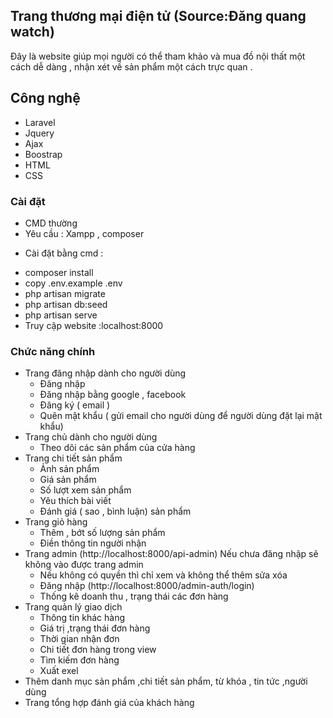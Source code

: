 
## Trang thương mại điện tử (Source:Đăng quang watch)

Đây là website giúp mọi người có thể tham khảo và mua đồ nội thất một cách dễ dàng , nhận xét về sản phẩm một cách trực quan .
## Công nghệ
- Laravel
- Jquery
- Ajax
- Boostrap
- HTML
- CSS
### Cài đặt
- CMD thường
- Yêu cầu : Xampp , composer
+ Cài đặt bằng cmd :
- composer install
- copy .env.example .env
- php artisan migrate
- php artisan db:seed
- php artisan serve
- Truy cập website :localhost:8000

### Chức năng chính
+ Trang đăng nhập dành cho người dùng
    - Đăng nhập
    - Đăng nhập bằng google , facebook
    - Đăng ký ( email )
    - Quên mật khẩu ( gửi email cho người dùng để người dùng đặt lại mật khẩu)
+ Trang chủ dành cho người dùng
    - Theo dõi các sản phẩm của cửa hàng
+ Trang chi tiết sản phẩm
    - Ảnh sản phẩm
    - Giá sản phẩm
    - Số lượt xem sản phẩm
    - Yêu thích bài viết
    - Đánh giá ( sao , bình luận) sản phẩm
+ Trang giỏ hàng
    - Thêm , bớt số lượng sản phẩm
    - Điền thông tin người nhận
+ Trang admin (http://localhost:8000/api-admin)
Nếu chưa đăng nhập sẽ không vào được trang admin
    - Nếu không có quyền thì chỉ xem và không thể thêm sửa xóa
    - Đăng nhập (http://localhost:8000/admin-auth/login)
    - Thống kê doanh thu , trạng thái các đơn hàng
+ Trang quản lý giao dịch
    - Thông tin khác hàng
    - Giá trị ,trạng thái đơn hàng
    - Thời gian nhận đơn
    - Chi tiết đơn hàng trong view
    - Tìm kiếm đơn hàng
    - Xuất exel
+ Thêm danh mục sản phẩm ,chi tiết sản phẩm, từ khóa , tin tức ,người dùng
+ Trang tổng hợp đánh giá của khách hàng
